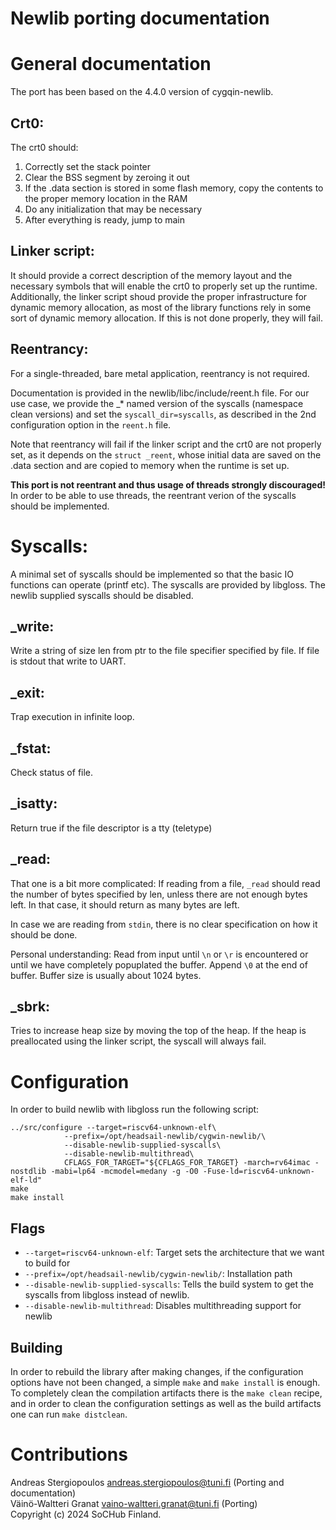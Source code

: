 Newlib porting documentation
============================
# General documentation
The port has been based on the 4.4.0 version of cygqin-newlib.

## Crt0:
The crt0 should:
1. Correctly set the stack pointer
2. Clear the BSS segment by zeroing it out
3. If the .data section is stored in some flash memory, copy the contents to the proper memory location in the RAM
4. Do any initialization that may be necessary
5. After everything is ready, jump to main

## Linker script:
It should provide a correct description of the memory layout and the necessary symbols that will enable the crt0 to properly set up the runtime. Additionally, the linker script shoud provide the proper infrastructure for dynamic memory allocation, as most of the library functions rely in some sort of dynamic memory allocation. If this is not done properly, they will fail.

## Reentrancy:
For a single-threaded, bare metal application, reentrancy is not required.

Documentation is provided in the newlib/libc/include/reent.h file. For our use case, we provide the _* named version of the syscalls (namespace clean versions) and set the `syscall_dir=syscalls`, as described in the 2nd configuration option in the `reent.h` file.

Note that reentrancy will fail if the linker script and the crt0 are not properly set, as it depends on the `struct _reent`, whose initial data are saved on the .data section and are copied to memory when the runtime is set up.

**This port is not reentrant and thus usage of threads strongly discouraged!** In order to be able to use threads, the reentrant verion of the syscalls should be implemented.

# Syscalls:
A minimal set of syscalls should be implemented so that the basic IO functions can operate (printf etc).
The syscalls are provided by libgloss. The newlib supplied syscalls should be disabled.

## _write:
Write a string of size len from ptr to the file specifier specified by file. If file is stdout that write to UART.

## _exit:
Trap execution in infinite loop.

## _fstat:
Check status of file.

## _isatty:
Return true if the file descriptor is a tty (teletype)

## _read:
That one is a bit more complicated: If reading from a file, `_read` should read the number of bytes specified by len, unless there are not enough bytes left. In that case, it should return as many bytes are left.

In case we are reading from `stdin`, there is no clear specification on how it should be done.

Personal understanding: Read from input until `\n` or `\r` is encountered or until we have completely popuplated the buffer. Append `\0` at the end of buffer. Buffer size is usually about 1024 bytes.

## _sbrk:
Tries to increase heap size by moving the top of the heap. If the heap is preallocated using the linker script, the syscall will always fail.

# Configuration
In order to build newlib with libgloss run the following script:

	../src/configure --target=riscv64-unknown-elf\
				--prefix=/opt/headsail-newlib/cygwin-newlib/\
				--disable-newlib-supplied-syscalls\
				--disable-newlib-multithread\
				CFLAGS_FOR_TARGET="${CFLAGS_FOR_TARGET} -march=rv64imac -nostdlib -mabi=lp64 -mcmodel=medany -g -O0 -Fuse-ld=riscv64-unknown-elf-ld" 
	make 
	make install

## Flags
* `--target=riscv64-unknown-elf`: Target sets the architecture that we want to build for
* `--prefix=/opt/headsail-newlib/cygwin-newlib/`: Installation path
* `--disable-newlib-supplied-syscalls`: Tells the build system to get the syscalls from libgloss instead of newlib.
* `--disable-newlib-multithread`: Disables multithreading support for newlib

## Building
In order to rebuild the library after making changes, if the configuration options have not been changed, a simple `make` and `make install` is enough. To completely clean the compilation artifacts there is the `make clean` recipe, and in order to clean the configuration settings as well as the build artifacts one can run `make distclean`.

# Contributions
Andreas Stergiopoulos <andreas.stergiopoulos@tuni.fi> (Porting and documentation)  
Väinö-Waltteri Granat <vaino-waltteri.granat@tuni.fi> (Porting)  
Copyright (c) 2024 SoCHub Finland.